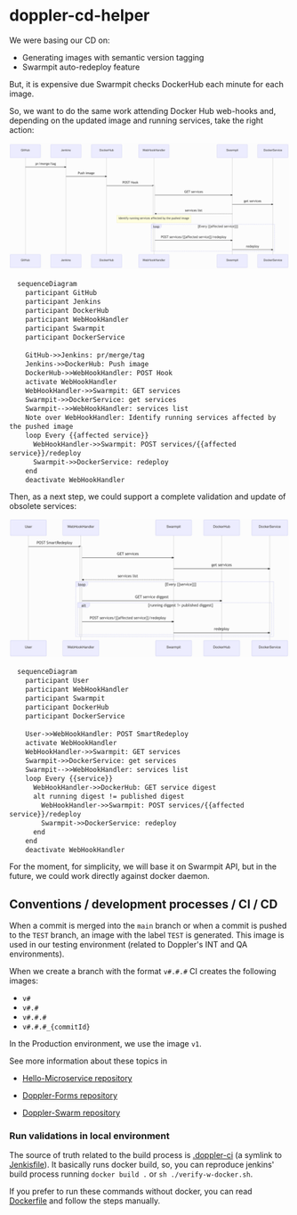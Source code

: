 # doppler-cd-helper

We were basing our CD on:

- Generating images with semantic version tagging
- Swarmpit auto-redeploy feature

But, it is expensive due Swarmpit checks DockerHub each minute for each image.

So, we want to do the same work attending Docker Hub web-hooks and, depending on the updated image and running services, take the right action:

![image-20210416163127688](./docs/base-diagram.png)

```mermaid
  sequenceDiagram
    participant GitHub
    participant Jenkins
    participant DockerHub
    participant WebHookHandler
    participant Swarmpit
    participant DockerService

    GitHub->>Jenkins: pr/merge/tag
    Jenkins->>DockerHub: Push image
    DockerHub->>WebHookHandler: POST Hook
    activate WebHookHandler
    WebHookHandler->>Swarmpit: GET services
    Swarmpit->>DockerService: get services
    Swarmpit-->>WebHookHandler: services list
    Note over WebHookHandler: Identify running services affected by the pushed image
    loop Every {{affected service}}
      WebHookHandler->>Swarmpit: POST services/{{affected service}}/redeploy
      Swarmpit->>DockerService: redeploy
    end
    deactivate WebHookHandler
```

Then, as a next step, we could support a complete validation and update of obsolete services:

![image-20210416163315818](./docs/potential1.png)

```mermaid
  sequenceDiagram
    participant User
    participant WebHookHandler
    participant Swarmpit
    participant DockerHub
    participant DockerService

    User->>WebHookHandler: POST SmartRedeploy
    activate WebHookHandler
    WebHookHandler->>Swarmpit: GET services
    Swarmpit->>DockerService: get services
    Swarmpit-->>WebHookHandler: services list
    loop Every {{service}}
      WebHookHandler->>DockerHub: GET service digest
      alt running digest != published digest
        WebHookHandler->>Swarmpit: POST services/{{affected service}}/redeploy
        Swarmpit->>DockerService: redeploy
      end
    end
    deactivate WebHookHandler
```

For the moment, for simplicity, we will base it on Swarmpit API, but in the future, we could work directly against docker daemon.

## Conventions / development processes / CI / CD

When a commit is merged into the `main` branch or when a commit is pushed to the `TEST` branch, an image with the label `TEST` is generated. This image is used in our testing environment (related to Doppler's INT and QA environments).

When we create a branch with the format `v#.#.#` CI creates the following images:

- `v#`
- `v#.#`
- `v#.#.#`
- `v#.#.#_{commitId}`

In the Production environment, we use the image `v1`.

See more information about these topics in

- [Hello-Microservice repository](https://github.com/FromDoppler/hello-microservice/blob/main/README.md)

- [Doppler-Forms repository](https://github.com/MakingSense/doppler-forms/blob/master/README.md#continuous-deployment-to-test-and-production-environments)

- [Doppler-Swarm repository](https://github.com/MakingSense/doppler-swarm/blob/master/README.md)

### Run validations in local environment

The source of truth related to the build process is [.doppler-ci](./.doppler-ci) (a symlink to [Jenkisfile](./Jenkinsfile)). It basically runs docker build, so, you can reproduce jenkins' build process running `docker build .` or `sh ./verify-w-docker.sh`.

If you prefer to run these commands without docker, you can read [Dockerfile](./Dockerfile) and follow the steps manually.
